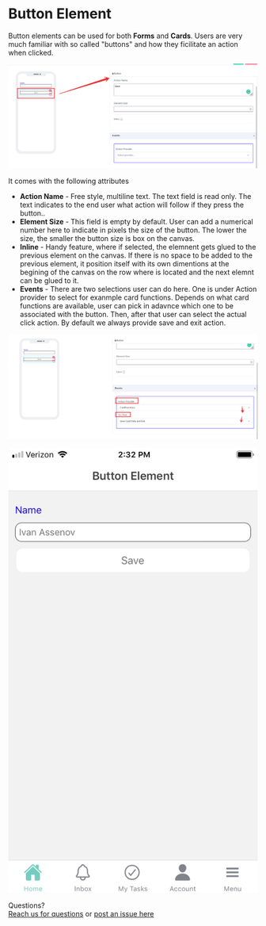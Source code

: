 # Button Element

Button elements can be used for both **Forms** and **Cards**. Users are very much familiar with so called "buttons" and how they ficilitate an action when clicked. 

![image1](../../../../images/cards/elements/button-element/button-element1.png)

It comes with the following attributes


- **Action Name** - Free style, multiline text. The text field is read only. The text indicates to the end user what action will follow if they press the button.. 
- **Element Size** - This field is empty by default. User can add a numerical number here to indicate in pixels the size of the button. The lower the size, the smaller the button size is box on the canvas. 
- **Inline** - Handy feature, where if selected, the elemnent gets glued to the previous element on the canvas. If there is no space to be added to the previous element, it position itself with its own dimentions at the begining of the canvas on the row where is located and the next elemnt can be glued to it. 
- **Events** - There are two selections user can do here. One is under Action provider to select for exanmple card functions. Depends on what card functions are available, user can pick in adavnce which one to be associated with the button. Then, after that user can select the actual click action. By default we always provide save and exit action. 

![image2](../../../../images/cards/elements/button-element/button-element2.png)

![image2](../../../../images/cards/elements/button-element/button-element3.jpg)

Questions? <br>  <a href="https://www.acenji.com/contact" target="_blank" rel="noopener">Reach us for questions</a>   or <a href="https://github.com/acenji/acenji-help/issues" target="_blank" rel="noopener">post an issue here</a> 











